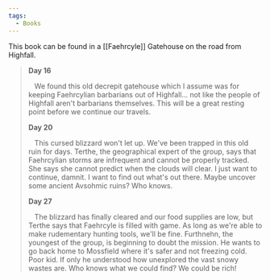 ```yaml
---
tags:
  - Books
---
```


This book can be found in a [[Faehrcyle]] Gatehouse on the road from Highfall.

> **Day 16**
>
>    We found this old decrepit gatehouse which I assume was for keeping Faehrcylian barbarians out of Highfall... not like the people of Highfall aren't barbarians themselves. This will be a great resting point before we continue our travels.
>
> **Day 20**
>
>    This cursed blizzard won't let up. We've been trapped in this old ruin for days. Terthe, the geographical expert of the group, says that Faehrcylian storms are infrequent and cannot be properly tracked. She says she cannot predict when the clouds will clear. I just want to continue, damnit. I want to find out what's out there. Maybe uncover some ancient Avsohmic ruins? Who knows.
>
> **Day 27**
>
>    The blizzard has finally cleared and our food supplies are low, but Terthe says that Faehrcyle is filled with game. As long as we're able to make rudementary hunting tools, we'll be fine. Furthnehn, the youngest of the group, is beginning to doubt the mission. He wants to go back home to Mossfield where it's safer and not freezing cold. Poor kid. If only he understood how unexplored the vast snowy wastes are. Who knows what we could find? We could be rich!



